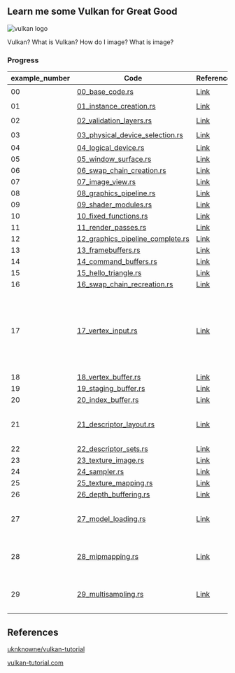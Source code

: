 ## Learn me some Vulkan for Great Good
![vulkan logo](https://techgage.com/wp-content/uploads/2018/03/Khronos-Vulkan-Logo-680x656.png)

Vulkan? What is Vulkan? How do I image? What is image?

### Progress
| example_number | Code                                                         | Reference                                                    | Note                                                         | Status
| -------------- | ------------------------------------------------------------ | ------------------------------------------------------------ | ------------------------------------------------------------ | ------------------------------------------------------------
| 00             | [00_base_code.rs](./src/tutorials/00_base_code.rs)           | [Link](https://vulkan-tutorial.com/Drawing_a_triangle/Setup/Base_code) |                                                              | ✔️ |
| 01             | [01_instance_creation.rs](./src/tutorials/01_instance_creation.rs) | [Link](https://vulkan-tutorial.com/Drawing_a_triangle/Setup/Instance) |                                                              | ✔️ |
| 02             | [02_validation_layers.rs](./src/tutorials/02_validation_layers.rs) | [Link](https://vulkan-tutorial.com/Drawing_a_triangle/Setup/Validation_layers) |                                                              | ✔️ |
| 03             | [03_physical_device_selection.rs](./src/tutorials/03_physical_device_selection.rs) | [Link](https://vulkan-tutorial.com/Drawing_a_triangle/Setup/Physical_devices_and_queue_families) |                                                              | ✔️ |
| 04             | [04_logical_device.rs](./src/tutorials/04_logical_device.rs) | [Link](https://vulkan-tutorial.com/Drawing_a_triangle/Setup/Logical_device_and_queues) |                                                              | ❌ |
| 05             | [05_window_surface.rs](./src/tutorials/05_window_surface.rs) | [Link](https://vulkan-tutorial.com/Drawing_a_triangle/Presentation/Window_surface) |                                                              | ❌ |
| 06             | [06_swap_chain_creation.rs](./src/tutorials/06_swap_chain_creation.rs) | [Link](https://vulkan-tutorial.com/Drawing_a_triangle/Presentation/Swap_chain) |                                                              | ❌ |
| 07             | [07_image_view.rs](./src/tutorials/07_image_view.rs)         | [Link](https://vulkan-tutorial.com/Drawing_a_triangle/Presentation/Image_views) |                                                              | ❌ |
| 08             | [08_graphics_pipeline.rs](./src/tutorials/08_graphics_pipeline.rs) | [Link](https://vulkan-tutorial.com/Drawing_a_triangle/Graphics_pipeline_basics) |                                                              | ❌ |
| 09             | [09_shader_modules.rs](./src/tutorials/09_shader_modules.rs) | [Link](https://vulkan-tutorial.com/Drawing_a_triangle/Graphics_pipeline_basics/Shader_modules) |                                                              | ❌ |
| 10             | [10_fixed_functions.rs](./src/tutorials/10_fixed_functions.rs) | [Link](https://vulkan-tutorial.com/Drawing_a_triangle/Graphics_pipeline_basics/Fixed_functions) |                                                              | ❌ |
| 11             | [11_render_passes.rs](./src/tutorials/11_render_passes.rs)   | [Link](https://vulkan-tutorial.com/Drawing_a_triangle/Graphics_pipeline_basics/Render_passes) |                                                              | ❌ |
| 12             | [12_graphics_pipeline_complete.rs](./src/tutorials/12_graphics_pipeline_complete.rs) | [Link](https://vulkan-tutorial.com/Drawing_a_triangle/Graphics_pipeline_basics/Conclusion) |                                                              | ❌ |
| 13             | [13_framebuffers.rs](./src/tutorials/13_framebuffers.rs)     | [Link](https://vulkan-tutorial.com/Drawing_a_triangle/Drawing/Framebuffers) |                                                              | ❌ |
| 14             | [14_command_buffers.rs](./src/tutorials/14_command_buffers.rs) | [Link](https://vulkan-tutorial.com/Drawing_a_triangle/Drawing/Command_buffers) |                                                              | ❌ |
| 15             | [15_hello_triangle.rs](./src/tutorials/15_hello_triangle.rs) | [Link](https://vulkan-tutorial.com/Drawing_a_triangle/Drawing/Rendering_and_presentation) |                                                              | ❌ |
| 16             | [16_swap_chain_recreation.rs](./src/tutorials/16_swap_chain_recreation.rs) | [Link](https://vulkan-tutorial.com/Drawing_a_triangle/Swap_chain_recreation) |                                                              | ❌ |
| 17             | [17_vertex_input.rs](./src/tutorials/17_vertex_input.rs)     | [Link](https://vulkan-tutorial.com/Vertex_buffers/Vertex_input_description) | The Validation Layer will complain. This example may crash on Windows. | ❌ |
| 18             | [18_vertex_buffer.rs](./src/tutorials/18_vertex_buffer.rs)   | [Link](https://vulkan-tutorial.com/Vertex_buffers/Vertex_buffer_creation) |                                                              | ❌ |
| 19             | [19_staging_buffer.rs](./src/tutorials/19_staging_buffer.rs) | [Link](https://vulkan-tutorial.com/Vertex_buffers/Staging_buffer) |                                                              | ❌ |
| 20             | [20_index_buffer.rs](./src/tutorials/20_index_buffer.rs)     | [Link](https://vulkan-tutorial.com/Vertex_buffers/Index_buffer) |                                                              | ❌ |
| 21             | [21_descriptor_layout.rs](./src/tutorials/21_descriptor_layout.rs) | [Link](https://vulkan-tutorial.com/Uniform_buffers/Descriptor_layout_and_buffer) | The Validation Layer will complain.                          | ❌ |
| 22             | [22_descriptor_sets.rs](./src/tutorials/22_descriptor_sets.rs) | [Link](https://vulkan-tutorial.com/Uniform_buffers/Descriptor_pool_and_sets) |                                                              | ❌ |
| 23             | [23_texture_image.rs](./src/tutorials/23_texture_image.rs)   | [Link](https://vulkan-tutorial.com/Texture_mapping/Images)   |                                                              | ❌ |
| 24             | [24_sampler.rs](./src/tutorials/24_sampler.rs)               | [Link](https://vulkan-tutorial.com/Texture_mapping/Image_view_and_sampler) |                                                              | ❌ |
| 25             | [25_texture_mapping.rs](./src/tutorials/25_texture_mapping.rs) | [Link](https://vulkan-tutorial.com/Texture_mapping/Combined_image_sampler) |                                                              | ❌ |
| 26             | [26_depth_buffering.rs](./src/tutorials/26_depth_buffering.rs) | [Link](https://vulkan-tutorial.com/Depth_buffering)          |                                                              | ❌ |
| 27             | [27_model_loading.rs](./src/tutorials/27_model_loading.rs)   | [Link](https://vulkan-tutorial.com/Loading_models)           | Test this example in release mode.                           | ❌ |
| 28             | [28_mipmapping.rs](./src/tutorials/28_mipmapping.rs)         | [Link](https://vulkan-tutorial.com/Generating_Mipmaps)       | Test this example in release mode.                           | ❌ |
| 29             | [29_multisampling.rs](./src/tutorials/29_multisampling.rs)   | [Link](https://vulkan-tutorial.com/Multisampling)            | Test this example in release mode.                           | ❌ |


## References
[uknknowne/vulkan-tutorial](https://github.com/unknownue/vulkan-tutorial-rust)

[vulkan-tutorial.com](https://vulkan-tutorial.com)
